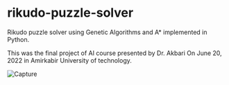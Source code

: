 # rikudo-puzzle-solver
Rikudo puzzle solver using Genetic Algorithms and A* implemented in Python.

This was the final project of AI course presented by Dr. Akbari On June 20, 2022 in Amirkabir University of technology.

![Capture](https://github.com/bateni1380/rikudo-puzzle-solver/assets/65423010/0446edaa-5446-4930-a08d-f6c630cd9cc4)

